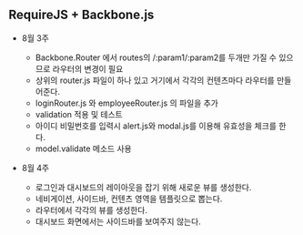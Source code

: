 ## RequireJS + Backbone.js ##

* 8월 3주
  * Backbone.Router 에서 routes의 /:param1/:param2를 두개만 가질 수 있으므로 라우터의 변경이 필요  
  * 상위의 router.js 파일이 하나 있고 거기에서 각각의 컨텐츠마다 라우터를 만들어준다.   
  * loginRouter.js 와 employeeRouter.js 의 파일을 추가 
  * validation 적용 및 테스트 
  * 아이디 비밀번호를 입력시 alert.js와 modal.js를 이용해 유효성을 체크를 한다. 
  * model.validate 메소드 사용

* 8월 4주
  * 로그인과 대시보드의 레이아웃을 잡기 위해 새로운 뷰를 생성한다.
  * 네비게이션, 사이드바, 컨텐츠 영역을 템플릿으로 뽑는다.
  * 라우터에서 각각의 뷰를 생성한다. 
  * 대시보드 화면에서는 사이드바를 보여주지 않는다.
